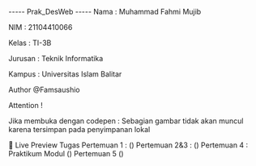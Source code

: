 ----- Prak_DesWeb -----
Nama : Muhammad Fahmi Mujib

NIM : 21104410066

Kelas : TI-3B

Jurusan : Teknik Informatika

Kampus : Universitas Islam Balitar

Author
@Famsaushio

Attention !

Jika membuka dengan codepen : Sebagian gambar tidak akan muncul karena tersimpan pada penyimpanan lokal


🔗 Live Preview Tugas
Pertemuan 1 : ()
Pertemuan 2&3 : ()
Pertemuan 4 :
Praktikum Modul ()
Pertemuan 5 ()
